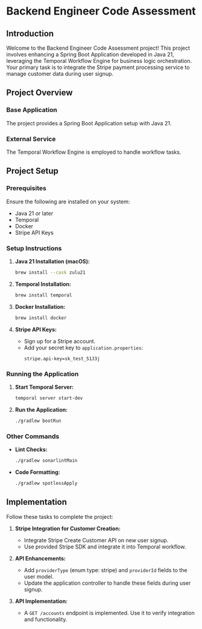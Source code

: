 # Backend Engineer Code Assessment

## Introduction
Welcome to the Backend Engineer Code Assessment project! This project involves enhancing a Spring Boot Application developed in Java 21, leveraging the Temporal Workflow Engine for business logic orchestration. Your primary task is to integrate the Stripe payment processing service to manage customer data during user signup.

## Project Overview
### Base Application
The project provides a Spring Boot Application setup with Java 21.

### External Service
The Temporal Workflow Engine is employed to handle workflow tasks.

## Project Setup
### Prerequisites
Ensure the following are installed on your system:
- Java 21 or later
- Temporal
- Docker
- Stripe API Keys

### Setup Instructions
1. **Java 21 Installation (macOS):**
    ```bash
    brew install --cask zulu21
    ```

2. **Temporal Installation:**
    ```bash
    brew install temporal
    ```

3. **Docker Installation:**
    ```bash
    brew install docker
    ```

4. **Stripe API Keys:**
   - Sign up for a Stripe account.
   - Add your secret key to `application.properties`:
        ```properties
        stripe.api-key=sk_test_51J3j
        ```

### Running the Application
1. **Start Temporal Server:**
    ```bash
    temporal server start-dev
    ```

2. **Run the Application:**
    ```bash
    ./gradlew bootRun
    ```

### Other Commands
- **Lint Checks:**
    ```bash
    ./gradlew sonarlintMain
    ```

- **Code Formatting:**
    ```bash
    ./gradlew spotlessApply
    ```

## Implementation
Follow these tasks to complete the project:

1. **Stripe Integration for Customer Creation:**
   - Integrate Stripe Create Customer API on new user signup.
   - Use provided Stripe SDK and integrate it into Temporal workflow.

2. **API Enhancements:**
   - Add `providerType` (enum type: stripe) and `providerId` fields to the user model.
   - Update the application controller to handle these fields during user signup.

3. **API Implementation:**
   - A `GET /accounts` endpoint is implemented. Use it to verify integration and functionality.